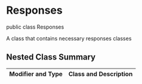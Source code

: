# Responses

public class Responses

A class that contains necessary responses classes

## Nested Class Summary
| Modifier and Type | Class and Description |
| ----------------- | --------------------- |


